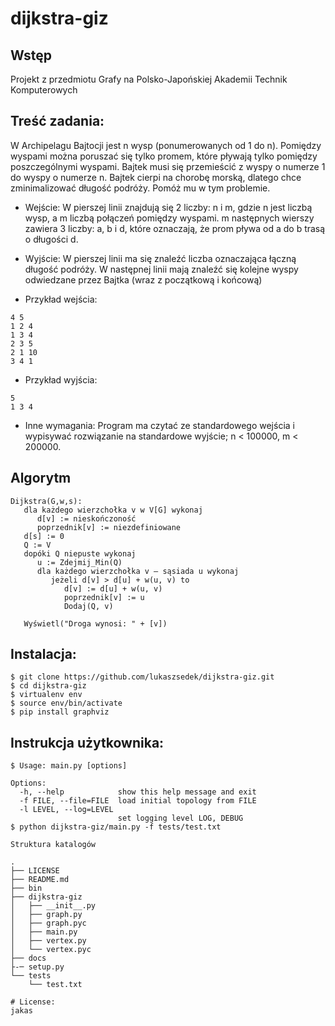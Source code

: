 # dijkstra-giz
## Wstęp
Projekt z przedmiotu Grafy na Polsko-Japońskiej Akademii Technik Komputerowych

## Treść zadania:

W Archipelagu Bajtocji jest n wysp (ponumerowanych od 1 do n). Pomiędzy
wyspami można poruszać się tylko promem, które pływają tylko pomiędzy
poszczególnymi wyspami. Bajtek musi się przemieścić
z wyspy o numerze 1 do wyspy o numerze n. Bajtek cierpi
na chorobę morską, dlatego chce zminimalizować długość podróży.
Pomóż mu w tym problemie.

* Wejście:
W pierszej linii znajdują się 2 liczby: n i m, gdzie n jest liczbą wysp,
a m liczbą połączeń pomiędzy wyspami. m następnych wierszy zawiera
3 liczby: a, b i d, które oznaczają, że prom pływa od a do b
trasą o długości d.

* Wyjście:
W pierszej linii ma się znaleźć liczba oznaczająca łączną długość
podróży. W następnej linii mają znaleźć się kolejne wyspy odwiedzane
przez Bajtka (wraz z początkową i końcową)

* Przykład wejścia:
```
4 5
1 2 4
1 3 4
2 3 5
2 1 10
3 4 1
```

* Przykład wyjścia:
```
5
1 3 4
```

* Inne wymagania:
Program ma czytać ze standardowego wejścia i wypisywać rozwiązanie
na standardowe wyjście; n < 100000, m < 200000.

## Algorytm

```
Dijkstra(G,w,s):
   dla każdego wierzchołka v w V[G] wykonaj
      d[v] := nieskończoność
      poprzednik[v] := niezdefiniowane
   d[s] := 0
   Q := V
   dopóki Q niepuste wykonaj
      u := Zdejmij_Min(Q)
      dla każdego wierzchołka v – sąsiada u wykonaj
         jeżeli d[v] > d[u] + w(u, v) to
            d[v] := d[u] + w(u, v)
            poprzednik[v] := u
            Dodaj(Q, v)

   Wyświetl("Droga wynosi: " + [v])
```
## Instalacja:

```
$ git clone https://github.com/lukaszsedek/dijkstra-giz.git
$ cd dijkstra-giz
$ virtualenv env
$ source env/bin/activate
$ pip install graphviz
```

## Instrukcja użytkownika:

```
$ Usage: main.py [options]

Options:
  -h, --help            show this help message and exit
  -f FILE, --file=FILE  load initial topology from FILE
  -l LEVEL, --log=LEVEL
                        set logging level LOG, DEBUG
$ python dijkstra-giz/main.py -f tests/test.txt
```
```
Struktura katalogów

.
├── LICENSE
├── README.md
├── bin
├── dijkstra-giz
│   ├── __init__.py
│   ├── graph.py
│   ├── graph.pyc
│   ├── main.py
│   ├── vertex.py
│   └── vertex.pyc
├── docs
├-─ setup.py
└── tests
    └── test.txt

# License:
jakas